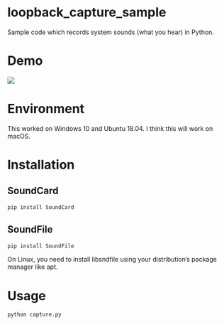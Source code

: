 # loopback_capture_sample
Sample code which records system sounds (what you hear) in Python.

# Demo
[![](https://img.youtube.com/vi/7xQAhQWhLHs/0.jpg)](https://www.youtube.com/watch?v=7xQAhQWhLHs)

# Environment
This worked on Windows 10 and Ubuntu 18.04.
I think this will work on macOS.

# Installation
## SoundCard
```bash
pip install SoundCard
```

## SoundFile
```bash
pip install SoundFile
```
On Linux, you need to install libsndfile using your distribution’s package manager like apt.

# Usage
```bash
python capture.py
```

